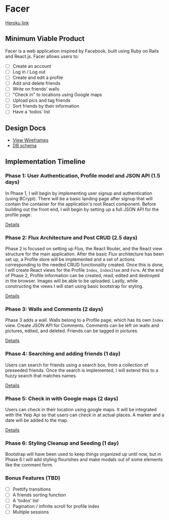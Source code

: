 # Facer

[Heroku link][heroku]

[heroku]: https://vast-brushlands-6199.herokuapp.com/

## Minimum Viable Product

Facer is a web application inspired by Facebook, built using Ruby on Rails
and React.js. Facer allows users to:

<!-- This is a Markdown checklist. Use it to keep track of your progress! -->

- [ ] Create an account
- [ ] Log in / Log out
- [ ] Create and edit a profile
- [ ] Add and delete friends
- [ ] Write on friends' walls
- [ ] "Check in" to locations using Google maps
- [ ] Upload pics and tag friends
- [ ] Sort friends by their information
- [ ] Have a 'todos' list
## Design Docs
* [View Wireframes][view]
* [DB schema][schema]

[view]: ./docs/views.md
[schema]: ./docs/schema.md

## Implementation Timeline

### Phase 1: User Authentication, Profile model and JSON API (1.5 days)

In Phase 1, I will begin by implementing user signup and authentication (using
BCrypt). There will be a basic landing page after signup that will contain the
container for the application's root React component. Before building out the
front end, I will begin by setting up a full JSON API for the profile page.

[Details][phase-one]

### Phase 2: Flux Architecture and Post CRUD (2.5 days)

Phase 2 is focused on setting up Flux, the React Router, and the React view
structure for the main application. After the basic Flux architecture has been
set up, a Profile store will be implemented and a set of actions corresponding to
the needed CRUD functionality created. Once this is done, I will create React
views for the Profile `Index`, `IndexItem` and `Form`. At the end of Phase 2,
Profile information can be created, read, edited and destroyed in the browser. Images will be able to be uploaded.
Lastly, while constructing the views I will start using basic bootstrap for
styling.

[Details][phase-two]

### Phase 3: Walls and Comments (2 days)

Phase 3 adds a wall. Walls belong to a Profile page, which has
its own `Index` view. Create JSON API for Comments. Comments can be left on walls and pictures, edited, and deleted. Friends can be tagged in pictures.

[Details][phase-three]

### Phase 4: Searching and adding friends (1 day)

Users can search for friends using a search box, from a collection of preseeded friends. Once the search is implemented, I will extend this to a fuzzy search that matches names.

[Details][phase-four]

### Phase 5: Check in with Google maps (2 days)

Users can check in their location using google maps. It will be integrated with the Yelp Api so that users can check in at actual places. A marker and a date will be added to the map.

[Details][phase-five]

### Phase 6: Styling Cleanup and Seeding (1 day)

Bootstrap will have been used to keep things organized up until now, but in
Phase 6 I will add styling flourishes and make modals out of some elements like the comment form.

### Bonus Features (TBD)
- [ ] Prettify transitions
- [ ] A friends sorting function
- [ ] A 'todos' list
- [ ] Pagination / infinite scroll for profile index
- [ ] Multiple sessions

[phase-one]: ./docs/phases/phase1.md
[phase-two]: ./docs/phases/phase2.md
[phase-three]: ./docs/phases/phase3.md
[phase-four]: ./docs/phases/phase4.md
[phase-five]: ./docs/phases/phase5.md
